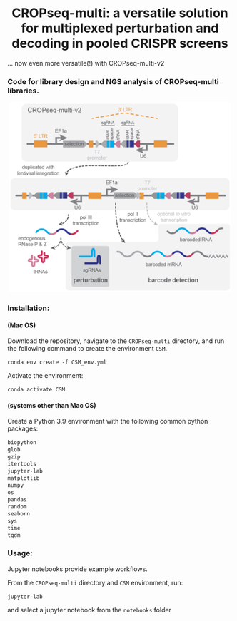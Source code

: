 <h1 align="center"> CROPseq-multi: a versatile solution for multiplexed perturbation and decoding in pooled CRISPR screens</h1>

... now even more versatile(!) with CROPseq-multi-v2

### Code for library design and NGS analysis of CROPseq-multi libraries.

<p align="center">
<img src="https://github.com/rtwalton/CROPseq-multi/blob/CSMv2/input_files/CSMv2_cartoon.png" alt="CROPseq-multi illustration" width="500"/>

### Installation:
#### (Mac OS)

Download the repository, navigate to the `CROPseq-multi` directory, and run the following command to create the environment `CSM`.
```
conda env create -f CSM_env.yml
```
Activate the environment:
```
conda activate CSM
```
#### (systems other than Mac OS)

Create a Python 3.9 environment with the following common python packages:
```
biopython
glob
gzip
itertools
jupyter-lab
matplotlib
numpy
os
pandas
random
seaborn
sys
time
tqdm
```

### Usage:

Jupyter notebooks provide example workflows. 

From the `CROPseq-multi` directory and `CSM` environment, run:

```
jupyter-lab
```
and select a jupyter notebook from the `notebooks` folder
